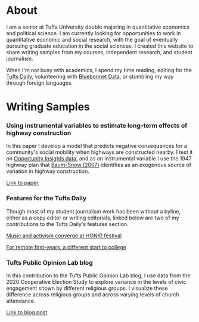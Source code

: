 # About

I am a senior at Tufts University double majoring in quantitative economics and political science. I am currently looking for opportunities to work in quantitative economic and social research, with the goal of eventually pursuing graduate education in the social sciences. I created this website to share writing samples from my courses, independent research, and student journalism. 

When I'm not busy with academics, I spend my time reading, editing for the [Tufts Daily](https://tuftsdaily.com), volunteering with [Bluebonnet Data](https://www.bluebonnetdata.org/), or stumbling my way through foreign languages.




# Writing Samples

### Using instrumental variables to estimate long-term effects of highway construction

In this paper I develop a model that predicts negative consequences for a community's social mobility when highways are constructed nearby. I test it on [Opportunity Insights data](https://opportunityinsights.org/data/), and as an instrumental variable I use the 1947 highway plan that [Baum-Snow (2007)](https://academic.oup.com/qje/article-abstract/122/2/775/1942140?redirectedFrom=fulltext) identifies as an exogenous source of variation in highway construction.

[Link to paper](https://drive.google.com/file/d/1nbl7hCinF_Tbhf1httyWl9E2tpllIbPD/view?usp=sharing)

### Features for the Tufts Daily

Though most of my student journalism work has been without a byline, either as a copy editor or writing editorials, linked below are two of my contributions to the Tufts Daily's features section.

[Music and activism converge at HONK! festival](https://tuftsdaily.com/features/2019/10/15/music-activism-converge-honk-festival/)

[For remote first-years, a different start to college](https://tuftsdaily.com/features/2020/09/25/for-remote-first-years-a-different-start-to-college/)

### Tufts Public Opinion Lab blog

In this contribution to the Tufts Public Opinion Lab blog, I use data from the 2020 Cooperative Election Study to explore variance in the levels of civic engagement shown by different religious groups. I visualize these difference across religious groups and across varying levels of church attendance.

[Link to blog post](https://tufts-pol.medium.com/the-complicated-relationship-between-church-attendance-and-political-engagement-in-america-a432907810b2)

